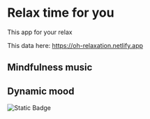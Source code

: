 # Relax time for you
This app for your relax

This data here: https://oh-relaxation.netlify.app

## Mindfulness music

## Dynamic mood

![Static Badge](https://img.shields.io/badge/Relax_time-for_you-green)
